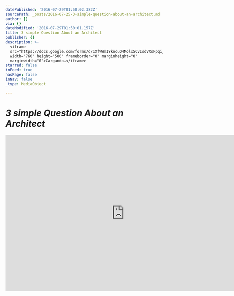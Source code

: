 ```yaml
---
datePublished: '2016-07-29T01:50:02.382Z'
sourcePath: _posts/2016-07-25-3-simple-question-about-an-architect.md
author: []
via: {}
dateModified: '2016-07-29T01:50:01.157Z'
title: 3 simple Question About an Architect
publisher: {}
description: >-
  <iframe
  src="https://docs.google.com/forms/d/1XfWWmIYkncuQ4Molx5CvIsdVXsFpqi_M3T5ZYHDXg98/viewform?embedded=true"
  width="760" height="500" frameborder="0" marginheight="0"
  marginwidth="0">Cargando…</iframe>
starred: false
inFeed: true
hasPage: false
inNav: false
_type: MediaObject

---
```

# _**3 simple Question About an Architect**_

<iframe src="https://docs.google.com/forms/d/1XfWWmIYkncuQ4Molx5CvIsdVXsFpqi\_M3T5ZYHDXg98/viewform?embedded=true" width="760" height="500" frameborder="0" marginheight="0" marginwidth="0"\>Cargando...</iframe\>